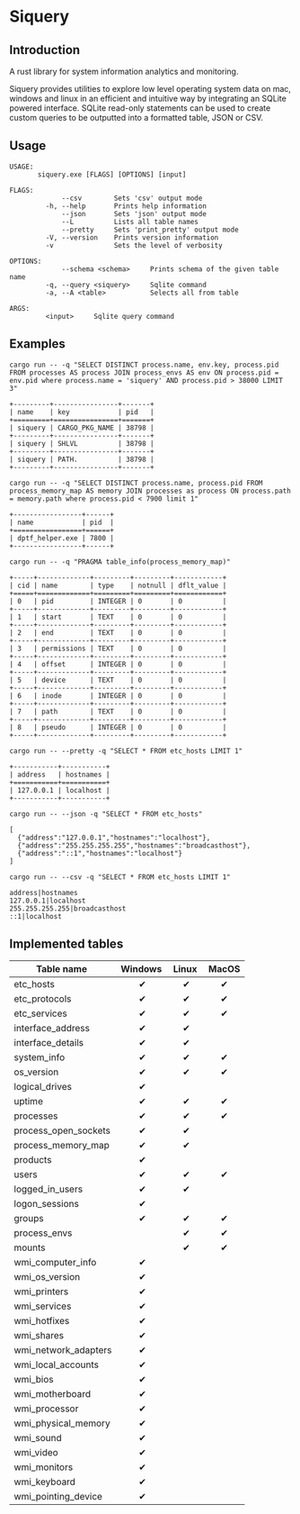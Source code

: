 # Siquery

## Introduction

A rust library for system information analytics and monitoring.

Siquery provides utilities to explore low level operating system data on mac, windows and linux in an efficient and intuitive way by integrating an SQLite powered interface. 
SQLite read-only statements can be used to create custom queries to be outputted into a formatted table, JSON or CSV.

## Usage

```
USAGE: 
       siquery.exe [FLAGS] [OPTIONS] [input]

FLAGS:
             --csv        Sets 'csv' output mode
         -h, --help       Prints help information
             --json       Sets 'json' output mode
             --L          Lists all table names
             --pretty     Sets 'print_pretty' output mode
         -V, --version    Prints version information
         -v               Sets the level of verbosity

OPTIONS:
             --schema <schema>     Prints schema of the given table name
         -q, --query <siquery>     Sqlite command
         -a, --A <table>           Selects all from table

ARGS:
         <input>     Sqlite query command
```
## Examples
```
cargo run -- -q "SELECT DISTINCT process.name, env.key, process.pid FROM processes AS process JOIN process_envs AS env ON process.pid = env.pid where process.name = 'siquery' AND process.pid > 38000 LIMIT 3" 

+---------+----------------+-------+
| name    | key            | pid   |
+=========+================+=======+
| siquery | CARGO_PKG_NAME | 38798 |
+---------+----------------+-------+
| siquery | SHLVL          | 38798 |
+---------+----------------+-------+
| siquery | PATH.          | 38798 |
+---------+----------------+-------+
```
```
cargo run -- -q "SELECT DISTINCT process.name, process.pid FROM process_memory_map AS memory JOIN processes as process ON process.path = memory.path where process.pid < 7900 limit 1"

+-----------------+------+
| name            | pid  |
+=================+======+
| dptf_helper.exe | 7800 |
+-----------------+------+
```
```
cargo run -- -q "PRAGMA table_info(process_memory_map)"

+-----+-------------+---------+---------+------------+
| cid | name        | type    | notnull | dflt_value |
+=====+=============+=========+=========+============+
| 0   | pid         | INTEGER | 0       | 0          |
+-----+-------------+---------+---------+------------+
| 1   | start       | TEXT    | 0       | 0          |
+-----+-------------+---------+---------+------------+
| 2   | end         | TEXT    | 0       | 0          |
+-----+-------------+---------+---------+------------+
| 3   | permissions | TEXT    | 0       | 0          |
+-----+-------------+---------+---------+------------+
| 4   | offset      | INTEGER | 0       | 0          |
+-----+-------------+---------+---------+------------+
| 5   | device      | TEXT    | 0       | 0          |
+-----+-------------+---------+---------+------------+
| 6   | inode       | INTEGER | 0       | 0          |
+-----+-------------+---------+---------+------------+
| 7   | path        | TEXT    | 0       | 0          |
+-----+-------------+---------+---------+------------+
| 8   | pseudo      | INTEGER | 0       | 0          |
+-----+-------------+---------+---------+------------+
```
```
cargo run -- --pretty -q "SELECT * FROM etc_hosts LIMIT 1"

+-----------+-----------+
| address   | hostnames |
+===========+===========+
| 127.0.0.1 | localhost |
+-----------+-----------+
```
```
cargo run -- --json -q "SELECT * FROM etc_hosts"

[
  {"address":"127.0.0.1","hostnames":"localhost"},
  {"address":"255.255.255.255","hostnames":"broadcasthost"},
  {"address":"::1","hostnames":"localhost"}
]
```
```
cargo run -- --csv -q "SELECT * FROM etc_hosts LIMIT 1"

address|hostnames
127.0.0.1|localhost
255.255.255.255|broadcasthost
::1|localhost
```

## Implemented tables 

Table name | Windows | Linux | MacOS
--- | :---: | :---: | :---: |
etc_hosts | ✔ | ✔ | ✔
etc_protocols | ✔ | ✔ | ✔
etc_services | ✔ | ✔ | ✔
interface_address | ✔ | ✔ |
interface_details | ✔ | ✔ |
system_info | ✔ | ✔ | ✔
os_version | ✔ | ✔ | ✔
logical_drives | ✔ |  | 
uptime | ✔ | ✔ | ✔
processes | ✔ | ✔ | ✔
process_open_sockets | ✔ | ✔ | 
process_memory_map | ✔ | ✔ | 
products | ✔ |  | 
users | ✔ | ✔ | ✔
logged_in_users | ✔ | ✔ | 
logon_sessions | ✔ |  | 
groups | ✔ | ✔ | ✔
process_envs |  | ✔ | ✔
mounts |  | ✔ | ✔
wmi_computer_info | ✔ |  | 
wmi_os_version  | ✔ |  |
wmi_printers | ✔ |  |
wmi_services | ✔ |  |
wmi_hotfixes | ✔ |  |
wmi_shares | ✔ |  |
wmi_network_adapters | ✔ |  |
wmi_local_accounts | ✔ |  |
wmi_bios | ✔ |  |
wmi_motherboard | ✔ |  |
wmi_processor | ✔ |  |
wmi_physical_memory | ✔ |  |
wmi_sound | ✔ |  |
wmi_video | ✔ |  |
wmi_monitors | ✔ |  |
wmi_keyboard | ✔ |  |
wmi_pointing_device | ✔ |  |





